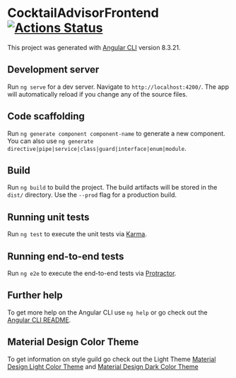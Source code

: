 # CocktailAdvisorFrontend [![Actions Status](https://github.com/devilseye/CocktailAdvisorFrontend/workflows/Angular%20CI/badge.svg)](https://github.com/devilseye/CocktailAdvisorFrontend/actions)


This project was generated with [Angular CLI](https://github.com/angular/angular-cli) version 8.3.21.

## Development server

Run `ng serve` for a dev server. Navigate to `http://localhost:4200/`. The app will automatically reload if you change any of the source files.

## Code scaffolding

Run `ng generate component component-name` to generate a new component. You can also use `ng generate directive|pipe|service|class|guard|interface|enum|module`.

## Build

Run `ng build` to build the project. The build artifacts will be stored in the `dist/` directory. Use the `--prod` flag for a production build.

## Running unit tests

Run `ng test` to execute the unit tests via [Karma](https://karma-runner.github.io).

## Running end-to-end tests

Run `ng e2e` to execute the end-to-end tests via [Protractor](http://www.protractortest.org/).

## Further help

To get more help on the Angular CLI use `ng help` or go check out the [Angular CLI README](https://github.com/angular/angular-cli/blob/master/README.md).

## Material Design Color Theme

To get information on style guild go check out the Light Theme [Material Design Light Color Theme](https://material.io/resources/color/#!/?view.left=0&view.right=0&secondary.color=fff2ed&primary.color=fffbc8) and [Material Design Dark Color Theme](https://material.io/resources/color/#!/?view.left=0&view.right=1&primary.color=110707)
